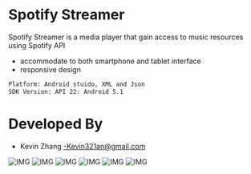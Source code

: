 # Spotify Streamer

Spotify Streamer is a media player that gain access to music resources using Spotify API

  - accommodate to both smartphone and tablet interface
  - responsive design 

```sh
Platform: Android stuido, XML and Json
SDK Version: API 22: Android 5.1
```
# Developed By 
  - Kevin Zhang -Kevin321an@gmail.com

![IMG](/screen/phone1.png?raw=true "Screen")
![IMG](/screen/phone2.png?raw=true "Screen")
![IMG](/screen/phone3.png?raw=true "Screen")
![IMG](/screen/show.gif?raw=true "Screen")
![IMG](/screen/tablet.png?raw=true "Screen")
![IMG](/screen/tablet2.png?raw=true "Screen")


